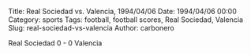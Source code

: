 Title: Real Sociedad vs. Valencia, 1994/04/06
Date: 1994/04/06 00:00
Category: sports
Tags: football, football scores, Real Sociedad, Valencia
Slug: real-sociedad-vs-valencia
Author: carbonero


Real Sociedad 0 - 0 Valencia
